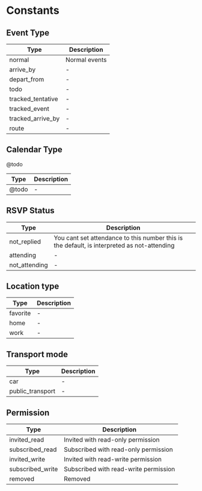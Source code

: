 # Constants

## Event Type

Type | Description
--- | ---
normal | Normal events
arrive_by | -
depart_from | -
todo | -
tracked_tentative | -
tracked_event | -
tracked_arrive_by | -
route | -

## Calendar Type

@todo

Type | Description
--- | ---
@todo | -

## RSVP Status

Type | Description
--- | ---
not_replied | You cant set attendance to this number this is the default, is interpreted as not-attending
attending | -
not_attending | -

## Location type

Type | Description
--- | ---
favorite | -
home | -
work | -

## Transport mode

Type | Description
--- | ---
car | -
public_transport | -

## Permission

Type | Description
--- | ---
invited_read | Invited with read-only permission
subscribed_read | Subscribed with read-only permission
invited_write | Invited with read-write permission
subscribed_write | Subscribed with read-write permission
removed | Removed